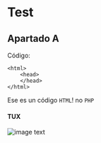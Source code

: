 # Test

## Apartado A

Código:

    <html>
        <head>
        </head>
    </html>
    
Ese es un código `HTML`! no `PHP`

#### TUX
![image text](https://w7.pngwing.com/pngs/536/429/png-transparent-club-penguin-clothing-fan-art-pin-penguin-blue-animals-pin.png)
